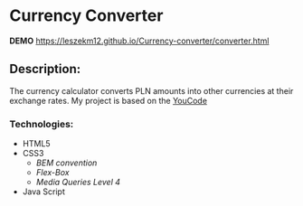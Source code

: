 # Currency Converter

**DEMO** https://leszekm12.github.io/Currency-converter/converter.html

## **Description:**

The currency calculator converts PLN amounts into other currencies at their exchange rates. My project is based on the [YouCode](https://youcode.pl/frontend-developer/)

### **Technologies:**
+ HTML5
+ CSS3
  + *BEM convention*
  + *Flex-Box*
  + *Media Queries Level 4*
+ Java Script

